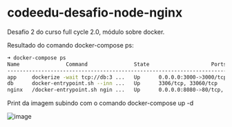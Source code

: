 # codeedu-desafio-node-nginx

Desafio 2 do curso full cycle 2.0, módulo sobre docker.

Resultado do comando docker-compose ps:
```bash
➜ docker-compose ps           
Name               Command               State                    Ports                  
-----------------------------------------------------------------------------------------
app     dockerize -wait tcp://db:3 ...   Up      0.0.0.0:3000->3000/tcp,:::3000->3000/tcp
db      docker-entrypoint.sh --inn ...   Up      3306/tcp, 33060/tcp                     
nginx   /docker-entrypoint.sh ngin ...   Up      0.0.0.0:8080->80/tcp,:::8080->80/tcp  
```

Print da imagem subindo com o comando docker-compose up -d

![image](https://user-images.githubusercontent.com/67388015/134714398-ea8b6537-4b6f-4534-9c18-6e9d3dd5c8ad.png)
